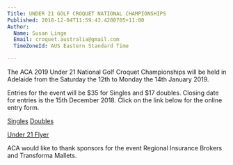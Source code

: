 ```yaml
---
Title: UNDER 21 GOLF CROQUET NATIONAL CHAMPIONSHIPS
Published: 2018-12-04T11:59:43.4200705+11:00
Author:
  Name: Susan Linge
  Email: croquet.australia@gmail.com
  TimeZoneId: AUS Eastern Standard Time

---
```

The ACA 2019 Under 21 National Golf Croquet Championships will be held in Adelaide from the Saturday the 12th to Monday the 14th January 2019.

Entries for the event will be $35 for Singles and $17 doubles. Closing date for entries is the 15th December 2018. Click on the link below for the online entry form.

[Singles](https://croquet-australia.com.au/tournaments/2019/gc/u21-singles) 
[Doubles](https://croquet-australia.com.au/tournaments/2019/gc/u21-doubles)

[Under 21 Flyer](https://croquetvic.asn.au/documents/2019%20U21%20Golf%20Croquet%20National%20Championships.pdf)

ACA would like to thank sponsors for the event Regional Insurance Brokers and Transforma Mallets.